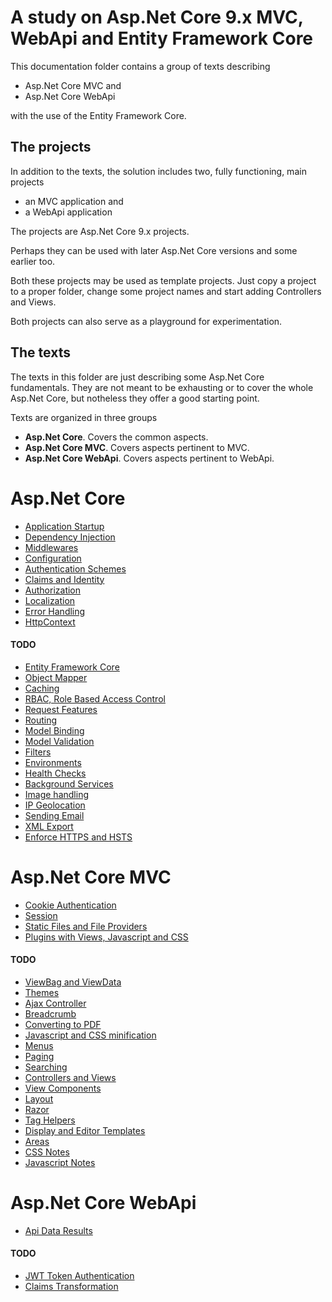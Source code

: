 # A study on Asp.Net Core 9.x MVC, WebApi and Entity Framework Core
 
This documentation folder contains a group of texts describing 

- Asp.Net Core MVC and 
- Asp.Net Core WebApi 

with the use of the Entity Framework Core.

## The projects
In addition to the texts, the solution includes two, fully functioning, main projects

- an MVC application and
- a WebApi application

The projects are Asp.Net Core 9.x projects. 

Perhaps they can be used with later Asp.Net Core versions and some earlier too.

Both these projects may be used as template projects. Just copy a project to a proper folder, change some project names and start adding Controllers and Views.
 
Both projects can also serve as a playground for experimentation.

## The texts

The texts in this folder are just describing some Asp.Net Core fundamentals. They are not meant to be exhausting or to cover the whole Asp.Net Core, but notheless they offer a good starting point.

Texts are organized in three groups

- **Asp.Net Core**. Covers the common aspects.
- **Asp.Net Core MVC**. Covers aspects pertinent to MVC.
- **Asp.Net Core WebApi**. Covers aspects pertinent to WebApi.

# Asp.Net Core
- [Application Startup](ApplicationStartup.md)
- [Dependency Injection](DependencyInjection.md)
- [Middlewares](Middlewares.md)
- [Configuration](Configuration.md)
- [Authentication Schemes](AuthenticationSchemes.md)
- [Claims and Identity](ClaimsAndIdentity.md)
- [Authorization](Authorization.md)
- [Localization](Localization.md)
- [Error Handling](ErrorHandling.md)
- [HttpContext](HttpContext.md)

#### TODO
- [Entity Framework Core](EFCore.md)
- [Object Mapper](ObjectMapper.md)
- [Caching](Caching.md)
- [RBAC, Role Based Access Control](RBAC.md)
- [Request Features](RequestFeatures.md)
- [Routing](Routing.md)
- [Model Binding](ModelBinding.md)
- [Model Validation](ModelValidation.md)
- [Filters](Filters.md)
- [Environments](Environments.md)
- [Health Checks](HealthChecks.md)
- [Background Services](BackgroundServices.md)
- [Image handling](ImageHandling.md)
- [IP Geolocation](IpGeolocation.md)
- [Sending Email](SendingEmail.md)
- [XML Export](XmlExport.md)
- [Enforce HTTPS and HSTS](EnforceHTTPSandHSTS.md)


# Asp.Net Core MVC
- [Cookie Authentication](MVC/AuthenticationWithCookies.md)
- [Session](MVC/Session.md)
- [Static Files and File Providers](MVC/StaticFilesAndFileProviders.md)
- [Plugins with Views, Javascript and CSS](MVC/Plugins.md)

#### TODO
- [ViewBag and ViewData](MVC/ViewBagAndViewData.md)
- [Themes](MVC/Themes.md)
- [Ajax Controller](MVC/AjaxController.md)
- [Breadcrumb](MVC/Breadcrumb.md)
- [Converting to PDF](MVC/ConvertingToPDF.md)
- [Javascript and CSS minification](MVC/JsCssMinification.md)
- [Menus](MVC/Menus.md)
- [Paging](MVC/Paging.md)
- [Searching](MVC/Searching.md)
- [Controllers and Views](MVC/ControllersAndViews.md)
- [View Components](MVC/ViewComponents.md)
- [Layout](MVC/Layout.md)
- [Razor](MVC/Razor.md)
- [Tag Helpers](MVC/TagHelpers.md)
- [Display and Editor Templates](MVC/DisplayAndEditorTemplates.md)
- [Areas](MVC/Areas.md)
- [CSS Notes](MVC/CssNotes.md)
- [Javascript Notes](MVC/JavascriptNotes.md)


# Asp.Net Core WebApi
- [Api Data Results](WebApi/DataResults.md)

#### TODO
- [JWT Token Authentication](WebApi/JWTTokenAuthentication.md)
- [Claims Transformation](WebApi/ClaimsTransformation.md)
